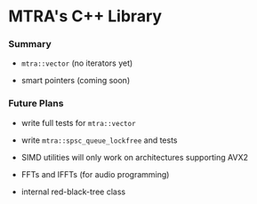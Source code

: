 # MTRA's C++ Library

### Summary
- `mtra::vector` (no iterators yet)

- smart pointers (coming soon)

### Future Plans
- write full tests for `mtra::vector`

- write `mtra::spsc_queue_lockfree` and tests

- SIMD utilities will only work on architectures supporting AVX2

- FFTs and IFFTs (for audio programming)

- internal red-black-tree class

